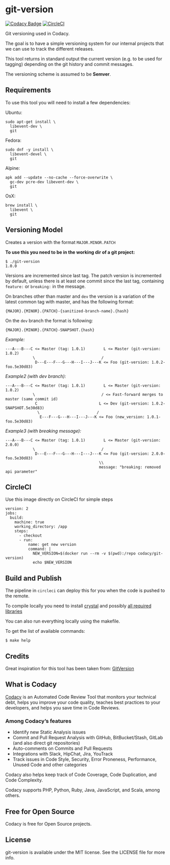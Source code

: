 
# git-version

[![Codacy Badge](https://api.codacy.com/project/badge/Grade/c811f6b557ee4e44ad373084015ba0b3)](https://www.codacy.com/app/Codacy/git-version?utm_source=github.com&amp;utm_medium=referral&amp;utm_content=codacy/git-version&amp;utm_campaign=Badge_Grade)
[![CircleCI](https://circleci.com/gh/codacy/git-version.svg?style=svg)](https://circleci.com/gh/codacy/git-version)

Git versioning used in Codacy.


The goal is to have a simple versioning system for our internal projects that we can use to track the different releases.

This tool returns in standard output the current version (e.g. to be used for tagging) depending on the git history and commit messages.

The versioning scheme is assumed to be __Semver__.

## Requirements

To use this tool you will need to install a few dependencies:

Ubuntu:
```
sudo apt-get install \
  libevent-dev \
  git
```

Fedora:
```
sudo dnf -y install \
  libevent-devel \
  git
```

Alpine:
```
apk add --update --no-cache --force-overwrite \
  gc-dev pcre-dev libevent-dev \
  git
```

OsX:
```
brew install \
  libevent \
  git
```

## Versioning Model

Creates a version with the format `MAJOR.MINOR.PATCH`

**To use this you need to be in the working dir of a git project:**
```
$ ./git-version
1.0.0
```

Versions are incremented since last tag. The patch version is incremented by default, unless there is at least one commit since the last tag, containing `feature:` or `breaking:` in the message.

On branches other than master and `dev` the version is a variation of the latest common tag with master, and has the following format:

`{MAJOR}.{MINOR}.{PATCH}-{sanitized-branch-name}.{hash}`

On the `dev` branch the format is following:

`{MAJOR}.{MINOR}.{PATCH}-SNAPSHOT.{hash}`

*Example:*
```
---A---B---C <= Master (tag: 1.0.1)        L <= Master (git-version: 1.0.2)
            \                             /
             D---E---F---G---H---I---J---K <= Foo (git-version: 1.0.2-foo.5e30d83)
```


*Example2 (with dev branch):*
```
---A---B---C <= Master (tag: 1.0.1)        L <= Master (git-version: 1.0.2)
            \                             / <= Fast-forward merges to master (same commit id)
             C                           L <= Dev (git-version: 1.0.2-SNAPSHOT.5e30d83)
              \                         /
               E---F---G---H---I---J---K <= Foo (new_version: 1.0.1-foo.5e30d83)
```

*Example3 (with breaking message):*
```
---A---B---C <= Master (tag: 1.0.1)        L <= Master (git-version: 2.0.0)
            \                             /
             D---E---F---G---H---I---J---K <= Foo (git-version: 2.0.0-foo.5e30d83)
                                         \\
                                         message: "breaking: removed api parameter"
```

## CircleCI

Use this image directly on CircleCI for simple steps

```
version: 2
jobs:
  build:
    machine: true
    working_directory: /app
    steps:
      - checkout
      - run:
          name: get new version
          command: |
            NEW_VERSION=$(docker run --rm -v $(pwd):/repo codacy/git-version)
            echo $NEW_VERSION
```

## Build and Publish

The pipeline in `circleci` can deploy this for you when the code is pushed to the remote.

To compile locally you need to install [crystal](https://crystal-lang.org/docs/installation/) and possibly [all required libraries](https://github.com/crystal-lang/crystal/wiki/All-required-libraries)

You can also run everything locally using the makefile.

To get the list of available commands:
```
$ make help
```

## Credits

Great inspiration for this tool has been taken from: [GitVersion](https://github.com/GitTools/GitVersion)

## What is Codacy

[Codacy](https://www.codacy.com/) is an Automated Code Review Tool that monitors your technical debt, helps you improve your code quality, teaches best practices to your developers, and helps you save time in Code Reviews.

### Among Codacy’s features

- Identify new Static Analysis issues
- Commit and Pull Request Analysis with GitHub, BitBucket/Stash, GitLab (and also direct git repositories)
- Auto-comments on Commits and Pull Requests
- Integrations with Slack, HipChat, Jira, YouTrack
- Track issues in Code Style, Security, Error Proneness, Performance, Unused Code and other categories

Codacy also helps keep track of Code Coverage, Code Duplication, and Code Complexity.

Codacy supports PHP, Python, Ruby, Java, JavaScript, and Scala, among others.

## Free for Open Source

Codacy is free for Open Source projects.

## License

git-version is available under the MIT license. See the LICENSE file for more info.
